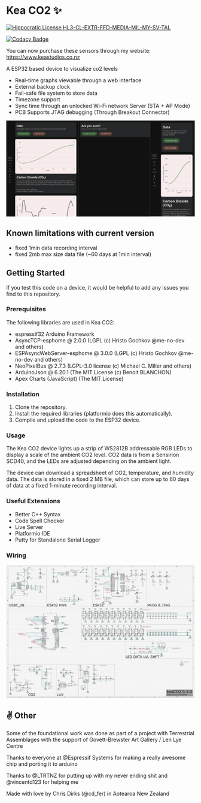 # Kea CO2 ✨

[![Hippocratic License HL3-CL-EXTR-FFD-MEDIA-MIL-MY-SV-TAL](https://img.shields.io/static/v1?label=Hippocratic%20License&message=HL3-CL-EXTR-FFD-MEDIA-MIL-MY-SV-TAL&labelColor=5e2751&color=bc8c3d)](https://firstdonoharm.dev/version/3/0/cl-extr-ffd-media-mil-my-sv-tal.html)

[![Codacy Badge](https://app.codacy.com/project/badge/Grade/d99afdea32c7452dbb50257498cd0df7)](https://www.codacy.com/gh/CDFER/OSAQS-Firmware/dashboard?utm_source=github.com&amp;utm_medium=referral&amp;utm_content=CDFER/OSAQS-Firmware&amp;utm_campaign=Badge_Grade)

You can now purchase these sensors through my website: https://www.keastudios.co.nz

A ESP32 based device to visualize co2 levels
- Real-time graphs viewable through a web interface
- External backup clock
- Fail-safe file system to store data
- Timezone support
- Sync time through an unlocked Wi-Fi network Server (STA + AP Mode)
- PCB Supports JTAG debugging (Through Breakout Connector)

![User interface](/images/ui1.png)

## Known limitations with current version

- fixed 1min data recording interval
- fixed 2mb max size data file (~60 days at 1min interval)

## Getting Started

If you test this code on a device, it would be helpful to add any issues you find to this repository.

### Prerequisites
The following libraries are used in Kea CO2:

- espressif32 Arduino Framework
- AsyncTCP-esphome @ 2.0.0 (LGPL (c) Hristo Gochkov @me-no-dev and others)
- ESPAsyncWebServer-esphome @ 3.0.0 (LGPL (c) Hristo Gochkov @me-no-dev and others)
- NeoPixelBus @ 2.7.3 (LGPL-3.0 license (c) Michael C. Miller and others)
- ArduinoJson @ 6.20.1 (The MIT License (c) Benoit BLANCHON)
- Apex Charts (JavaScript) (The MIT License)

### Installation
1. Clone the repository.
2. Install the required libraries (platformio does this automatically).
3. Compile and upload the code to the ESP32 device.

### Usage

The Kea CO2 device lights up a strip of WS2812B addressable RGB LEDs to display a scale of the ambient CO2 level. CO2 data is from a Sensirion SCD40, and the LEDs are adjusted depending on the ambient light.

The device can download a spreadsheet of CO2, temperature, and humidity data. The data is stored in a fixed 2 MB file, which can store up to 60 days of data at a fixed 1-minute recording interval.

### Useful Extensions

- Better C++ Syntax
- Code Spell Checker
- Live Server
- Platformio IDE
- Putty for Standalone Serial Logger

### Wiring
![Schematic](/images/Schematic.png)


## ✌️ Other

Some of the foundational work was done as part of a project with Terrestrial Assemblages with the support of Govett-Brewster Art Gallery / Len Lye Centre

Thanks to everyone at @Espressif Systems for making a really awesome chip and porting it to arduino

Thanks to @LTRTNZ for putting up with my never ending shit and @vincentd123 for helping me

Made with love by Chris Dirks (@cd_fer) in Aotearoa New Zealand